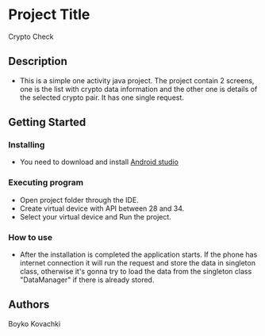 # Project Title

Crypto Check

## Description

* This is a simple one activity java project. The project contain 2 screens, one is the list with crypto data information and the other one is details of the selected crypto pair. It has one single request.

## Getting Started

### Installing

* You need to download and install [Android studio](https://developer.android.com/studio)

### Executing program

* Open project folder through the IDE.
* Create virtual device with API between 28 and 34.
* Select your virtual device and Run the project.

### How to use

* After the installation is completed the application starts. If the phone has internet connection it will run the request and store the data in singleton class, otherwise it's gonna try to load the data from the singleton class "DataManager" if there is already stored.


## Authors

Boyko Kovachki
